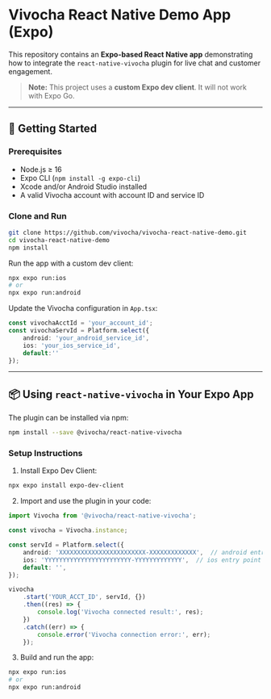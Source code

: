 # Vivocha React Native Demo App (Expo)

This repository contains an **Expo-based React Native app** demonstrating how to integrate the `react-native-vivocha` plugin for live chat and customer engagement.

> **Note:** This project uses a **custom Expo dev client**. It will not work with Expo Go.

---

## 🚀 Getting Started

### Prerequisites

- Node.js ≥ 16
- Expo CLI (`npm install -g expo-cli`)
- Xcode and/or Android Studio installed
- A valid Vivocha account with account ID and service ID

### Clone and Run

```sh
git clone https://github.com/vivocha/vivocha-react-native-demo.git
cd vivocha-react-native-demo
npm install
```

Run the app with a custom dev client:

```sh
npx expo run:ios
# or
npx expo run:android
```

Update the Vivocha configuration in `App.tsx`:

```ts
const vivochaAcctId = 'your_account_id';
const vivochaServId = Platform.select({
    android: 'your_android_service_id',
    ios: 'your_ios_service_id',
    default:''
});
```

---

## 📦 Using `react-native-vivocha` in Your Expo App

The plugin can be installed via npm:

```sh
npm install --save @vivocha/react-native-vivocha
```

### Setup Instructions

1. Install Expo Dev Client:

```sh
npx expo install expo-dev-client
```

2. Import and use the plugin in your code:

```ts
import Vivocha from '@vivocha/react-native-vivocha';

const vivocha = Vivocha.instance;

const servId = Platform.select({
    android: 'XXXXXXXXXXXXXXXXXXXXXXXX-XXXXXXXXXXXXX',  // android entry point Service ID
    ios: 'YYYYYYYYYYYYYYYYYYYYYYYY-YYYYYYYYYYYYY',  // ios entry point Service ID
    default: '',
});

vivocha
    .start('YOUR_ACCT_ID', servId, {})
    .then((res) => {
        console.log('Vivocha connected result:', res);
    })
    .catch((err) => {
        console.error('Vivocha connection error:', err);
    });
```

3. Build and run the app:

```sh
npx expo run:ios
# or
npx expo run:android
```
